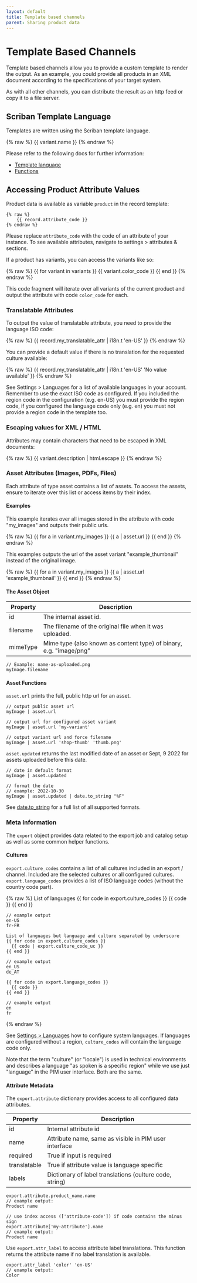 ```yaml
---
layout: default
title: Template based channels
parent: Sharing product data
---
```


# Template Based Channels

Template based channels allow you to provide a custom template to render the output. As an example, you could provide all products in an XML document according to the specifications of your target system.

As with all other channels, you can distribute the result as an http feed or copy it to a file server.

## Scriban Template Language

Templates are written using the Scriban template language. 

{% raw %}
    <product>
      <name>{{ variant.name }}</name>
    </product>
{% endraw %}

Please refer to the following docs for further information:

* [Template language](https://github.com/scriban/scriban/blob/master/doc/language.md)
* [Functions](https://github.com/scriban/scriban/blob/master/doc/builtins.md)
 
## Accessing Product Attribute Values

Product data is available as variable `product` in the record template:

    {% raw %}
        {{ record.attribute_code }}
    {% endraw %}

Please replace `attribute_code` with the code of an attribute of your instance. To see available attributes, navigate to settings > attributes & sections.

If a product has variants, you can access the variants like so:

{% raw %}
    {{ for variant in variants }}
        {{ variant.color_code }}
    {{ end }}
{% endraw %}

This code fragment will iterate over all variants of the current product and output the attribute with code `color_code` for each.

### Translatable Attributes

To output the value of translatable attribute, you need to provide the language ISO code:

{% raw %}
     {{ record.my_translatable_attr | i18n.t 'en-US' }}
{% endraw %}

You can provide a default value if there is no translation for the requested culture available:

{% raw %}
     {{ record.my_translatable_attr | i18n.t 'en-US' 'No value available' }}
{% endraw %}

See Settings > Languages for a list of available languages in your account. Remember to use the exact ISO code as configured. If you included the region code in the configuration (e.g. en-US) you must provide the region code, if you configured the language code only (e.g. en) you must not provide a region code in the template too.

### Escaping values for XML / HTML

Attributes may contain characters that need to be escaped in XML documents: 

{% raw %}
    {{ variant.description | html.escape }}
{% endraw %}

### Asset Attributes (Images, PDFs, Files)

Each attribute of type asset contains a list of assets. To access the assets, ensure to iterate over this list or access items by their index.

#### Examples

This example iterates over all images stored in the attribute with code "my_images" and outputs their public urls.

{% raw %}
    {{ for a in variant.my_images }}
      {{ a | asset.url }}
    {{ end }}
{% endraw %}

This examples outputs the url of the asset variant "example_thumbnail" instead of the original image.

{% raw %}
    {{ for a in variant.my_images }}
      {{ a | asset.url 'example_thumbnail' }}
    {{ end }}
{% endraw %}

#### The Asset Object

Property | Description
---------| -----------
id | The internal asset id.
filename | The filename of the original file when it was uploaded.
mimeType | Mime type (also known as content type) of binary, e.g. "image/png"

    // Example: name-as-uploaded.png
    myImage.filename

#### Asset Functions

`asset.url` prints the full, public http url for an asset.

    // output public asset url
    myImage | asset.url

    // output url for configured asset variant
    myImage | asset.url 'my-variant'

    // output variant url and force filename
    myImage | asset.url 'shop-thumb' 'thumb.png'

`asset.updated` returns the last modified date of an asset or Sept, 9 2022 for assets uploaded before this date.

    // date in default format
    myImage | asset.updated

    // format the date
    // example: 2022-10-30
    myImage | asset.updated | date.to_string "%F"
    
See [date.to_string](https://github.com/scriban/scriban/blob/master/doc/builtins.md#dateto_string) for a full list of all supported formats.

### Meta Information
The `export` object provides data related to the export job and catalog setup as well as some common helper functions.

#### Cultures
`export.culture_codes` contains a list of all cultures included in an export / channel. Included are the selected cultures or all configured cultures. `export.language_codes` provides a list of ISO language codes (without the country code part).

{% raw %}
    List of languages
    {{ for code in export.culture_codes }}
      {{ code }}
    {{ end }}

    // example output
    en-US
    fr-FR

    List of languages but language and culture separated by underscore
    {{ for code in export.culture_codes }}
      {{ code | export.culture_code_uc }}
    {{ end }}

    // example output
    en_US
    de_AT

    {{ for code in export.language_codes }}
      {{ code }}
    {{ end }}

    // example output
    en
    fr
{% endraw %}

See [Settings > Languages](../settings/languages.md) how to configure system languages. If languages are configured without a region, `culture_codes` will contain the language code only.

Note that the term "culture" (or "locale") is used in technical environments and describes a language "as spoken is a specific region" while we use just "language" in the PIM user interface. Both are the same.

#### Attribute Metadata
The `export.attribute` dictionary provides access to all configured data attributes.

Property | Description
---------| -----------
id | Internal attribute id
name | Attribute name, same as visible in PIM user interface
required | True if input is required
translatable | True if attribute value is language specific
labels | Dictionary of label translations (culture code, string)

    export.attribute.product_name.name
    // example output:
    Product name

    // use index access (['attribute-code']) if code contains the minus sign
    export.attribute['my-attribute'].name
    // example output:
    Product name


Use `export.attr_label` to access attribute label translations. This function returns the attribute name if no label translation is available.

    export.attr_label 'color' 'en-US'
    // example output:
    Color

